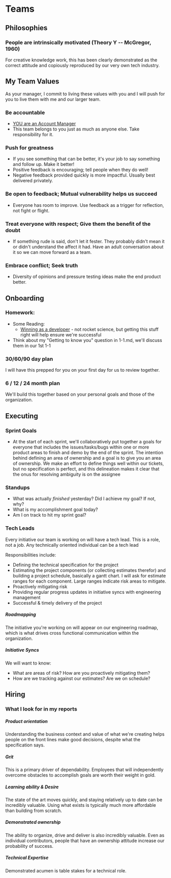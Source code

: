 # Teams

## Philosophies

### People are intrinsically motivated (Theory Y -- McGregor, 1960)

For creative knowledge work, this has been clearly demonstrated as the correct attitude and copiously reproduced by our very own tech industry.



## My Team Values

As your manager, I commit to living these values with you and I will push for you to live them with me and our larger team.

### Be accountable
* [YOU are an Account Manager](https://42hire.com/you-are-an-account-manager-9707b6048661)
* This team belongs to you just as much as anyone else. Take responsibility for it.

### Push for greatness
* If you see something that can be better, it's your job to say something and follow up. Make it better!
* Positive feedback is encouraging; tell people when they do well!
* Negative feedback provided quickly is more impactful. Usually best delivered privately.

### Be open to feedback; Mutual vulnerability helps us succeed
* Everyone has room to improve. Use feedback as a trigger for reflection, not fight or flight.

### Treat everyone with respect; Give them the benefit of the doubt
* If something rude is said, don't let it fester. They probably didn't mean it or didn't understand
the affect it had. Have an adult conversation about it so we can move forward as a team.

### Embrace conflict; Seek truth
* Diversity of opinions and pressure testing ideas make the end product better.




## Onboarding

### Homework:
* Some Reading:
  * [Winning as a developer](https://medium.com/@mustwin/winning-as-a-developer-b33cfade2e11) - not rocket science, but getting this stuff right will help ensure we're successful
* Think about my "Getting to know you" question in 1-1.md, we'll discuss them in our 1st 1-1

### 30/60/90 day plan

I will have this prepped for you on your first day for us to review together.

### 6 / 12 / 24 month plan

We'll build this together based on your personal goals and those of the organization.


## Executing

### Sprint Goals

* At the start of each sprint, we'll collaboratively put together a goals for everyone
that includes the issues/tasks/bugs within one or more product areas to finish and
demo by the end of the sprint. The intention behind defining an area of ownership and
a goal is to give you an area of ownership. We make an effort to define things well
within our tickets, but no specification is perfect, and this delineation makes it
clear that the onus for resolving ambiguity is on the assignee

### Standups

* What was actually _finished_ yesterday? Did I achieve my goal? If not, why?
* What is my accomplishment goal today?
* Am I on track to hit my sprint goal?

### Tech Leads

Every initiative our team is working on will have a tech lead. This is a role, not a job.
Any technically oriented individual can be a tech lead

Responsibilities include:
* Defining the technical specification for the project
* Estimating the project components (or collecting estimates therefor) and building a project schedule, basically a gantt chart. I will ask for estimate ranges for each component. Large ranges indicate risk areas to mitigate.
* Proactively mitigating risk
* Providing regular progress updates in initiative syncs with engineering management
* Successful & timely delivery of the project


##### Roadmapping

The initiative you're working on will appear on our engineering roadmap, which is
what drives cross functional communication within the organization.

##### Initiative Syncs

We will want to know:
* What are areas of risk? How are you proactively mitigating them?
* How are we tracking against our estimates? Are we on schedule?

## Hiring

### What I look for in my reports

##### Product orientation

Understanding the business context and value of what we're creating helps people on
the front lines make good decisions, despite what the specification says.

##### Grit

This is a primary driver of dependability. Employees that will independently overcome obstacles to accomplish goals are worth their weight in gold.

##### Learning ability & Desire

The state of the art moves quickly, and staying relatively up to date can be incredibly valuable. Using what exists is typically much more affordable than building from scratch.

##### Demonstrated ownership

The ability to organize, drive and deliver is also incredibly valuable. Even as individual contributors, people that have an ownership attitude increase our probability of success.

##### Technical Expertise

Demonstrated acumen is table stakes for a technical role.
